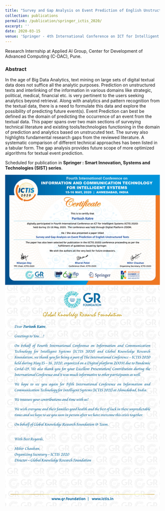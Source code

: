 ```yaml
---
title: "Survey and Gap Analysis on Event Prediction of English Unstructured Texts"
collection: publications
permalink: /publication/springer_ictis_2020/
excerpt: ''
date: 2020-03-15
venue: 'Springer - 4th International Conference on ICT for Intelligent Systems (ICTIS 2020)'
---
```

Research Internship at Applied AI Group, Center for Development of Advanced Computing (C-DAC), Pune.

<h3>Abstract</h3>

In the age of Big Data Analytics, text mining on large sets of digital textual data does not suffice all the analytic purposes. 
Prediction on unstructured texts and interlinking of the information in various domains like strategic, political, medical, financial etc. is very pertinent to the users seeking analytics beyond retrieval. Along with analytics and pattern recognition from the textual data, there is a need to formulate this data and explore the possibility of predicting future event(s). Event Prediction can best be defined as the domain of predicting the occurrence of an event from the textual data. This paper spans over two main sections of surveying technical literature and existing tools/technologies functioning in the domain of prediction and analytics based on unstrucuted text. The survey also highlights fundamental research gaps from the reviewed literature. A systematic comparison of different technical approaches has been listed in a tabular form. The gap analysis provides future scope of more optimized algorithms for textual event prediction.
<br>

Scheduled for publication in **Springer : Smart Innovation, Systems and Technologies (SIST) series**.

<img src = '/images/ICTIS Springer.jpg'>
<img src = '/images/TYLetter.jpg'>
